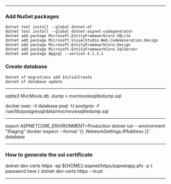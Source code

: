 ***

### __Add NuGet packages__
```
dotnet tool install --global dotnet-ef
dotnet tool install --global dotnet-aspnet-codegenerator
dotnet add package Microsoft.EntityFrameworkCore.SQLite
dotnet add package Microsoft.VisualStudio.Web.CodeGeneration.Design
dotnet add package Microsoft.EntityFrameworkCore.Design
dotnet add package Microsoft.EntityFrameworkCore.SqlServer
dotnet add package Npgsql --version 4.1.3.1
```
### __Create database__
```
dotnet ef migrations add InitialCreate
dotnet ef database update
```
***
sqlite3 MvcMovie.db .dump > mvcmoviesqlitedump.sql

docker exec -it database psql -U postgres -f /var/lib/postgresql/data/mvcmoviesqlitedump.sql
***

export ASPNETCORE_ENVIRONMENT=Production
dotnet run --environment "Staging"
docker inspect --format '{{ .NetworkSettings.IPAddress }}' database

***
### __How to generate the ssl certificate__

dotnet dev-certs https -ep ${HOME}/.aspnet/https/aspnetapp.pfx -p { password here }
dotnet dev-certs https --trust
***